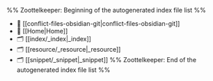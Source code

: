 %% Zoottelkeeper: Beginning of the autogenerated index file list  %%
- 📄 [[conflict-files-obsidian-git|conflict-files-obsidian-git]]
- 📄 [[Home|Home]]
- 🗂️ [[index/_index|_index]]
- 🗂️ [[resource/_resource|_resource]]
- 🗂️ [[snippet/_snippet|_snippet]]
%% Zoottelkeeper: End of the autogenerated index file list  %%
